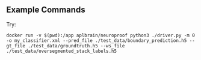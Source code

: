 ## Example Commands

Try:

`docker run -v $(pwd):/app aplbrain/neuroproof python3 ./driver.py -m 0 -o my_classifier.xml --pred_file ./test_data/boundary_prediction.h5 --gt_file ./test_data/groundtruth.h5 --ws_file ./test_data/oversegmented_stack_labels.h5`